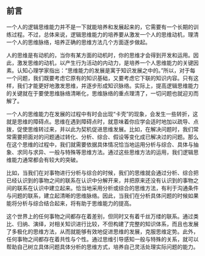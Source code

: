 ## 前言
一个人的逻辑思维能力并不是一下就能培养和发展起来的，它需要有一个长期的训练过程。不过，总体来说，逻辑思维能力的培养要从激发一个人的思维动机，理清一个人的思维脉络，培养正确的思维方法几个方面逐步做起。

人的思维是有动机的，当你有某方面的动机时，你的思维才会得到开发和运用。因此，激发思维的动机，以产生行为活动的内动力，是培养一个人思维能力的关键因素。认知心理学家指出：“思维能力的发展是寓于知识发展之中的。”所以，对于每一个问题，我们既要考虑它原有的知识基础，又要考虑它下联的知识内容。只有这样，我们才能更好地激发思维，并逐步形成知识脉络。实际上，提高逻辑思维能力的关键就在于要使思维脉络清晰化，思维脉络的重点理清了，一切问题也就迎刃而解了。

一个人的思维能力在发展的过程中有时会出现“卡壳”的现象，会发生一些转折，这就是思维的障碍点。思维在遇到障碍点时，就意味着你应学会适时地加以疏导、点拨，促使思维转过来，并以此为契机促进思维发展。比如，在解决问题时，我们常常需要把面对的问题通过转化、分析、综合、假设等变化成已解决过的问题。那么在这个思维的过程中，我们就需要依据具体情况恰当地运用分析与综合、具体与抽象、求同与求异、一般与特殊等思维方法。通过这些思维方法的运用，我们逻辑思维能力通常都会有较大的突破。

比如，当我们在对事物进行分析与综合的时候，我们的思维就会通过分析、综合把已经认识到的事物之间的联系在认识中分解开来，并把原来还没有认识到的事物之间的联系在认识中建立起来。恰当地采用分析或综合的思维方法，有利于沟通条件与问题的联系，建立起清晰的思维脉络。因此，当我们在分析具体问题的时候如果能将分析与综合结合起来，将有助于思维能力的提高。

这个世界上的任何事物之间都存在着差别，但同时又有着千丝万缕的联系。通过类比、归纳、演绎，对相关知识进行比较，不但构建了完整的知识体系，而且也发展了多极化的思维方法，从而就能够有效地促进思维的发展，克服思维定势。此外，任何事物之间都存在着共性与个性。通过思维引导感知一般与特殊的关系，就可以帮助自己树立具体问题具体分析的思维方式，培养自己灵活处理实际问题的能力。
